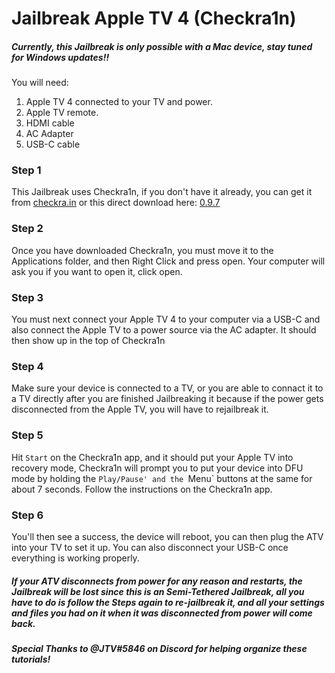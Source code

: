 # Jailbreak Apple TV 4 (Checkra1n)


##### **Currently, this Jailbreak is only possible with a Mac device, stay tuned for Windows updates!!**

You will need:

1. Apple TV 4 connected to your TV and power.
2. Apple TV remote.
3. HDMI cable
4. AC Adapter
5. USB-C cable


### Step 1

This Jailbreak uses Checkra1n, if you don't have it already, you can get it from [checkra.in](checkra.in/releases) or this direct download here: [0.9.7](https://assets.checkra.in/downloads/macos/a43bdd2a64967b70cda422b26e8e5585d7c37c28cbe42a67474143b5de586000/checkra1n%20beta%200.9.7.dmg)


### Step 2

Once you have downloaded Checkra1n, you must move it to the Applications folder, and then Right Click and press open. Your computer will ask you if you want to open it, click open.


### Step 3

You must next connect your Apple TV 4 to your computer via a USB-C and also connect the Apple TV to a power source via the AC adapter. It should then show up in the top of Checkra1n


### Step 4

Make sure your device is connected to a TV, or you are able to connact it to a TV directly after you are finished Jailbreaking it because if the power gets disconnected from the Apple TV, you will have to rejailbreak it.


### Step 5

Hit `Start` on the Checkra1n app, and it should put your Apple TV into recovery mode, Checkra1n will prompt you to put your device into DFU mode by holding the `Play/Pause' and the `Menu` buttons at the same for about 7 seconds. Follow the instructions on the Checkra1n app.


### Step 6

You'll then see a success, the device will reboot, you can then plug the ATV into your TV to set it up. You can also disconnect your USB-C once everything is working properly. 


##### If your ATV disconnects from power for any reason and restarts, the Jailbreak will be lost since this is an Semi-Tethered Jailbreak, all you have to do is follow the Steps again to re-jailbreak it, and all your settings and files you had on it when it was disconnected from power will come back.
***Special Thanks to @JTV#5846 on Discord for helping organize these tutorials!***
